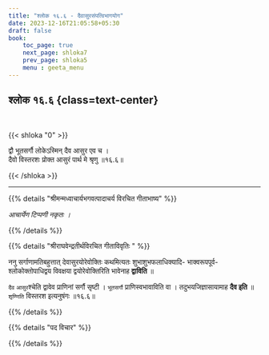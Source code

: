 ```yaml
---
title: "श्लोक १६.६ - दैवासुरसंपत्विभागयोग"
date: 2023-12-16T21:05:58+05:30
draft: false
book:
    toc_page: true
    next_page: shloka7
    prev_page: shloka5
    menu : geeta_menu
---
```




## श्लोक १६.६ {class=text-center}

<br/>

{{< shloka  "0"  >}}

द्वौ भूतसर्गौ लोकेऽस्मिन् दैव आसुर एव च ।  
दैवो विस्तरशः प्रोक्त आसुरं पार्थ मे श्रृणु ॥१६.६॥

{{< /shloka >}}

---


{{% details "श्रीमन्मध्वाचार्यभगवत्पादाचर्य विरचित  गीताभाष्य" %}}

*आचार्येण टिप्पणी नकृतः ।*

{{% /details %}}



{{% details "श्रीराघवेन्द्रतीर्थविरचित गीताविवृतिः " %}}

ननु सर्गाणामतिबहुत्तात् देवासुरयोरेवोक्तिः 
कथमित्यतः शुभाशुभफलाधिक्यादि- भाक्वरूपपूर्व- 
श्लोकोक्तोपाधिद्वय विवक्षया द्वयोरेवोक्तिरिति 
भावेनाह **द्वाविति** ॥

`दैव` `आसुर`श्चेति द्वावेव प्राणिनां सर्गौ सृष्टी । 
`भूतसर्गौ` प्राणिस्वभावाविति वा । 
तदुभयजिज्ञासायामाह **दैव इति** ॥
`शृण्णिति` विस्तरश इत्यनुषंगः ॥१६.६॥

{{% /details %}}



{{% details "पद विचार" %}}


{{% /details %}}
